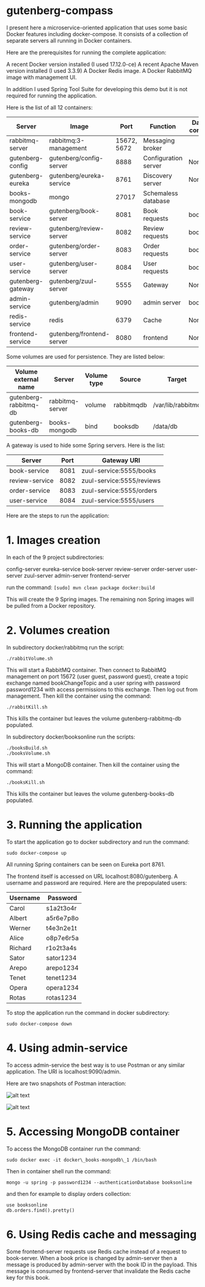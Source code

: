 # gutenberg-compass
I present here a microservice-oriented application that uses some basic Docker features including docker-compose. It consists of a collection of separate servers all running in Docker containers.

Here are the prerequisites for running the complete application:

A recent Docker version installed (I used 17.12.0-ce)
A recent Apache Maven version installed (I used 3.3.9)
A Docker Redis image.
A Docker RabbitMQ image with management UI.

In addition I used Spring Tool Suite for developing this demo but it is not required for running the application.

Here is the list of all 12 containers:

Server            | Image                     | Port         | Function             | Database connection
---------------   | ------------------------- | ------------ | -------------------- | -------------------
rabbitmq-server   | rabbitmq:3-management     | 15672, 5672  | Messaging broker     | 
gutenberg-config  | gutenberg/config-server   | 8888         | Configuration server | None
gutenberg-eureka  | gutenberg/eureka-service  | 8761         | Discovery server     | None
books-mongodb     | mongo                     | 27017        | Schemaless database  |
book-service      | gutenberg/book-server     | 8081         | Book requests        | booksonline
review-service    | gutenberg/review-server   | 8082         | Review requests      | booksonline
order-service     | gutenberg/order-server    | 8083         | Order requests       | booksonline
user-service      | gutenberg/user-server     | 8084         | User requests        | booksonline
gutenberg-gateway | gutenberg/zuul-server     | 5555         | Gateway              | None
admin-service     | gutenberg/admin           | 9090         | admin server         | booksonline
redis-service     | redis                     | 6379         | Cache                | None
frontend-service  | gutenberg/frontend-server | 8080         | frontend             | None


Some volumes are used for persistence. They are listed below:

Volume external name  | Server          | Volume type | Source     | Target
--------------------- | --------------- | ----------- | ---------- | -----------------
gutenberg-rabbitmq-db | rabbitmq-server | volume      | rabbitmqdb | /var/lib/rabbitmq
gutenberg-books-db    | books-mongodb   | bind        | booksdb    | /data/db
 

A gateway is used to hide some Spring servers. Here is the list:

Server           | Port | Gateway URI
---------------- | ---- | -------------------------
book-service     | 8081 | zuul-service:5555/books
review-service   | 8082 | zuul-service:5555/reviews
order-service    | 8083 | zuul-service:5555/orders
user-service     | 8084 | zuul-service:5555/users


Here are the steps to run the application:

# 1. Images creation

In each of the 9 project subdirectories:

config-server
eureka-service
book-server
review-server
order-server
user-server
zuul-server
admin-server
frontend-server

run the command: `[sudo] mvn clean package docker:build`

This will create the 9 Spring images. The remaining non Spring images will be pulled from a Docker repository.

# 2. Volumes creation

In subdirectory docker/rabbitmq run the script:

```
./rabbitVolume.sh
```

This will start a RabbitMQ container. Then connect to RabbitMQ management on port 15672 (user guest, password guest), create a topic exchange named bookChangeTopic and a user spring with password password1234 with access permissions to this exchange. Then log out from management.
Then kill the container using the command:

```
./rabbitKill.sh
```

This kills the container but leaves the volume gutenberg-rabbitmq-db populated. 


In subdirectory docker/booksonline run the scripts:

```
./booksBuild.sh
./booksVolume.sh
```

This will start a MongoDB container.
Then kill the container using the command:

```
./booksKill.sh
```

This kills the container but leaves the volume gutenberg-books-db populated. 

# 3. Running the application

To start the application go to docker subdirectory and run the command:

```
sudo docker-compose up
```

All running Spring containers can be seen on Eureka port 8761.

The frontend itself is accessed on URL localhost:8080/gutenberg. A username and password are required. Here are the prepopulated users:

Username | Password
-------- | --------- 
Carol    | s1a2t3o4r 
Albert   | a5r6e7p8o
Werner   | t4e3n2e1t
Alice    | o8p7e6r5a
Richard  | r1o2t3a4s
Sator    | sator1234 
Arepo    | arepo1234
Tenet    | tenet1234
Opera    | opera1234
Rotas    | rotas1234


To stop the application run the command in docker subdirectory:

```
sudo docker-compose down
```

# 4. Using admin-service
To access admin-service the best way is to use Postman or any similar application. The URI is localhost:9090/admin.

Here are two snapshots of Postman interaction:

![alt text](images/setBookPrice.png "Set book price")

![alt text](images/setOrderShipped.png "Set order shipped")



# 5. Accessing MongoDB container
To access the MongoDB container run the command:

```
sudo docker exec -it docker\_books-mongodb\_1 /bin/bash
```
Then in container shell run the command:

```
mongo -u spring -p password1234 --authenticationDatabase booksonline
```

and then for example to display orders collection:

```
use booksonline
db.orders.find().pretty()
```

# 6. Using Redis cache and messaging

Some frontend-server requests use Redis cache instead of a request to book-server. When a book price is changed by admin-server then a message is produced by admin-server with the book ID in the payload. This message is consumed by frontend-server that invalidate the Redis cache key for this book.



